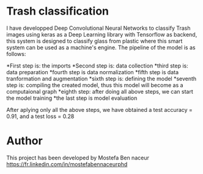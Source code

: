 # Trash classification

I have developped Deep Convolutional Neural Networks to classify Trash images using keras as a Deep Learning library with Tensorflow as backend, this system is designed to classify glass from plastic where this smart system can be used as a machine's engine.  The pipeline of the model is as follows:

*First step is: the imports
*Second step is: data collection
*third step is: data preparation
*fourth step is data normalization
*fifth step is data tranformation and augmentation
*sixth step is: defining the model
*seventh step is: compiling the created model, thus this model will become as a computaional graph
*eighth step: after doing all above steps, we can start the model training
*the last step is model evaluation

After aplying only all the above steps, we have obtained a test accuracy = 0.91, and a test loss = 0.28

# Author

This project has been developed by Mostefa Ben naceur https://fr.linkedin.com/in/mostefabennaceurphd
